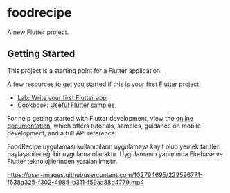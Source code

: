 # foodrecipe

A new Flutter project.

## Getting Started

This project is a starting point for a Flutter application.

A few resources to get you started if this is your first Flutter project:

- [Lab: Write your first Flutter app](https://docs.flutter.dev/get-started/codelab)
- [Cookbook: Useful Flutter samples](https://docs.flutter.dev/cookbook)

For help getting started with Flutter development, view the
[online documentation](https://docs.flutter.dev/), which offers tutorials,
samples, guidance on mobile development, and a full API reference.

FoodRecipe uygulaması kullanıcıların uygulamaya kayıt olup yemek tarifleri paylaşabileceği bir uygulama olacaktır. Uygulamanın yapımında Firebase ve Flutter teknolojilerinden yaralanılmıştır.


https://user-images.githubusercontent.com/102794695/229596771-f638a325-f302-4985-b311-f59aa88d4779.mp4




